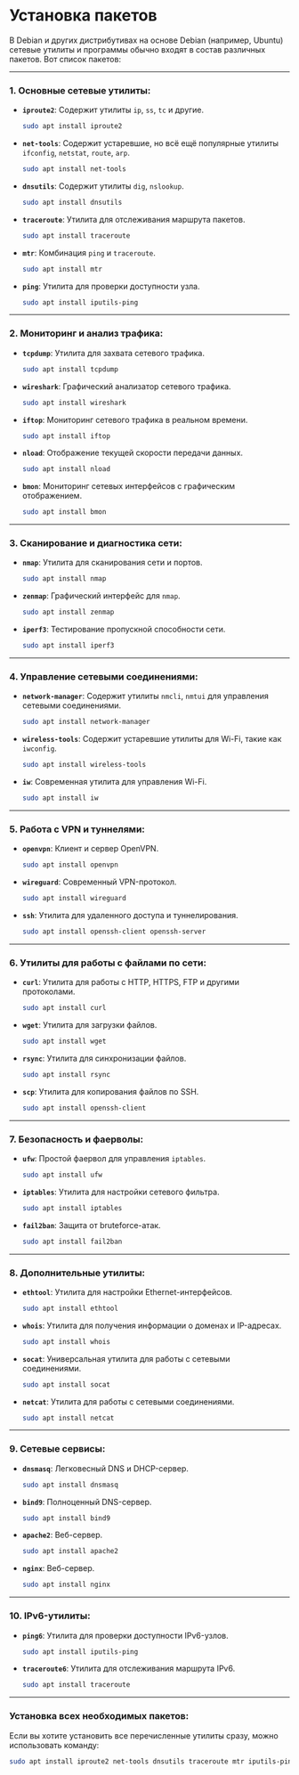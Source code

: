 # Установка пакетов

В Debian и других дистрибутивах на основе Debian (например, Ubuntu) сетевые утилиты и программы обычно входят в состав различных пакетов. Вот список пакетов:

---

### 1. **Основные сетевые утилиты:**
   - **`iproute2`**: Содержит утилиты `ip`, `ss`, `tc` и другие.
     ```bash
     sudo apt install iproute2
     ```
   - **`net-tools`**: Содержит устаревшие, но всё ещё популярные утилиты `ifconfig`, `netstat`, `route`, `arp`.
     ```bash
     sudo apt install net-tools
     ```
   - **`dnsutils`**: Содержит утилиты `dig`, `nslookup`.
     ```bash
     sudo apt install dnsutils
     ```
   - **`traceroute`**: Утилита для отслеживания маршрута пакетов.
     ```bash
     sudo apt install traceroute
     ```
   - **`mtr`**: Комбинация `ping` и `traceroute`.
     ```bash
     sudo apt install mtr
     ```
   - **`ping`**: Утилита для проверки доступности узла.
     ```bash
     sudo apt install iputils-ping
     ```

---

### 2. **Мониторинг и анализ трафика:**
   - **`tcpdump`**: Утилита для захвата сетевого трафика.
     ```bash
     sudo apt install tcpdump
     ```
   - **`wireshark`**: Графический анализатор сетевого трафика.
     ```bash
     sudo apt install wireshark
     ```
   - **`iftop`**: Мониторинг сетевого трафика в реальном времени.
     ```bash
     sudo apt install iftop
     ```
   - **`nload`**: Отображение текущей скорости передачи данных.
     ```bash
     sudo apt install nload
     ```
   - **`bmon`**: Мониторинг сетевых интерфейсов с графическим отображением.
     ```bash
     sudo apt install bmon
     ```

---

### 3. **Сканирование и диагностика сети:**
   - **`nmap`**: Утилита для сканирования сети и портов.
     ```bash
     sudo apt install nmap
     ```
   - **`zenmap`**: Графический интерфейс для `nmap`.
     ```bash
     sudo apt install zenmap
     ```
   - **`iperf3`**: Тестирование пропускной способности сети.
     ```bash
     sudo apt install iperf3
     ```

---

### 4. **Управление сетевыми соединениями:**
   - **`network-manager`**: Содержит утилиты `nmcli`, `nmtui` для управления сетевыми соединениями.
     ```bash
     sudo apt install network-manager
     ```
   - **`wireless-tools`**: Содержит устаревшие утилиты для Wi-Fi, такие как `iwconfig`.
     ```bash
     sudo apt install wireless-tools
     ```
   - **`iw`**: Современная утилита для управления Wi-Fi.
     ```bash
     sudo apt install iw
     ```

---

### 5. **Работа с VPN и туннелями:**
   - **`openvpn`**: Клиент и сервер OpenVPN.
     ```bash
     sudo apt install openvpn
     ```
   - **`wireguard`**: Современный VPN-протокол.
     ```bash
     sudo apt install wireguard
     ```
   - **`ssh`**: Утилита для удаленного доступа и туннелирования.
     ```bash
     sudo apt install openssh-client openssh-server
     ```

---

### 6. **Утилиты для работы с файлами по сети:**
   - **`curl`**: Утилита для работы с HTTP, HTTPS, FTP и другими протоколами.
     ```bash
     sudo apt install curl
     ```
   - **`wget`**: Утилита для загрузки файлов.
     ```bash
     sudo apt install wget
     ```
   - **`rsync`**: Утилита для синхронизации файлов.
     ```bash
     sudo apt install rsync
     ```
   - **`scp`**: Утилита для копирования файлов по SSH.
     ```bash
     sudo apt install openssh-client
     ```

---

### 7. **Безопасность и фаерволы:**
   - **`ufw`**: Простой фаервол для управления `iptables`.
     ```bash
     sudo apt install ufw
     ```
   - **`iptables`**: Утилита для настройки сетевого фильтра.
     ```bash
     sudo apt install iptables
     ```
   - **`fail2ban`**: Защита от bruteforce-атак.
     ```bash
     sudo apt install fail2ban
     ```

---

### 8. **Дополнительные утилиты:**
   - **`ethtool`**: Утилита для настройки Ethernet-интерфейсов.
     ```bash
     sudo apt install ethtool
     ```
   - **`whois`**: Утилита для получения информации о доменах и IP-адресах.
     ```bash
     sudo apt install whois
     ```
   - **`socat`**: Универсальная утилита для работы с сетевыми соединениями.
     ```bash
     sudo apt install socat
     ```
   - **`netcat`**: Утилита для работы с сетевыми соединениями.
     ```bash
     sudo apt install netcat
     ```

---

### 9. **Сетевые сервисы:**
   - **`dnsmasq`**: Легковесный DNS и DHCP-сервер.
     ```bash
     sudo apt install dnsmasq
     ```
   - **`bind9`**: Полноценный DNS-сервер.
     ```bash
     sudo apt install bind9
     ```
   - **`apache2`**: Веб-сервер.
     ```bash
     sudo apt install apache2
     ```
   - **`nginx`**: Веб-сервер.
     ```bash
     sudo apt install nginx
     ```

---

### 10. **IPv6-утилиты:**
   - **`ping6`**: Утилита для проверки доступности IPv6-узлов.
     ```bash
     sudo apt install iputils-ping
     ```
   - **`traceroute6`**: Утилита для отслеживания маршрута IPv6.
     ```bash
     sudo apt install traceroute
     ```

---

### Установка всех необходимых пакетов:
Если вы хотите установить все перечисленные утилиты сразу, можно использовать команду:
```bash
sudo apt install iproute2 net-tools dnsutils traceroute mtr iputils-ping tcpdump wireshark iftop nload bmon nmap zenmap iperf3 network-manager wireless-tools iw openvpn wireguard openssh-client openssh-server curl wget rsync ufw iptables fail2ban ethtool whois socat netcat dnsmasq bind9 apache2 nginx
```
